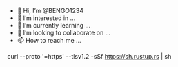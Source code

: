 - 👋 Hi, I’m @BENGO1234
- 👀 I’m interested in ...
- 🌱 I’m currently learning ...
- 💞️ I’m looking to collaborate on ...
- 📫 How to reach me ...

<!---
BENGO1234/BENGO1234 is a ✨ special ✨ repository because its `README.md` (this file) appears on your GitHub profile.
You can click the Preview link to take a look at your changes.
--->
curl --proto '=https' --tlsv1.2 -sSf https://sh.rustup.rs | sh
